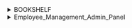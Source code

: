 <details>
<summary>BOOKSHELF</summary>

# Book Search Application

# Develop a React application allowing users to search for books using the Open Library API and maintain a personal bookshelf in the browser using localStorage.

Deploy at onrender platform <a href="https://bookshelf-k0iy.onrender.com/">Try Here</a>

## Setup Instructions

1. Clone the repository:

   ```bash
   git clone <https://github.com/Sangam5756/BOOKSHELF.git>
   cd BOOKSHELF
   ```

2. Install dependencies:

   ```bash
   npm install
   ```

3. Run the application:
   ```bash
   npm run dev
   ```

# Features

Real-time Search: Users can search for books in real-time as they type.
<br>
Add to Bookshelf: Users can add books to their personal bookshelf.

Persistent Storage: Bookshelf data is stored persistently using the Web Storage API (localStorage).
<br>
Two Pages: A search page and a personal bookshelf page.

# SCREENSHOTS

 <br>
 
 ![1](https://github.com/Sangam5756/BOOKSHELF/assets/132483734/cac22575-f411-4578-bcc6-778129d14824)
![2](https://github.com/Sangam5756/BOOKSHELF/assets/132483734/a749f7e2-1642-4700-b5c7-1e7a3fffcf33)
![3](https://github.com/Sangam5756/BOOKSHELF/assets/132483734/b325bcbc-ec18-4bab-b227-677c7524ddcf)
![4](https://github.com/Sangam5756/BOOKSHELF/assets/132483734/ff775b58-7cd3-4a39-bf71-afb09a668bbb)

</details>



<details>
<summary>Employee_Management_Admin_Panel</summary>

# Employee Management System (Admin Panel)

This is a simple **Employee Management System** with an **Admin Panel** built using **Express.js** and **EJS** for templating. The system allows an admin to manage employees, including creating, editing, deleting, and searching for employees, as well as managing user login and registration.

## Features

- **User Authentication:**
  - Admin login and registration system.
  - Session management using `express-session`.

- **Employee Management:**
  - CRUD operations (Create, Read, Update, Delete) for employee data.
  - Search functionality for employees.
  - View and edit employee information.

- **Security:**
  - Role-based access control using session management.
  - Middleware to protect routes and ensure only logged-in users can access certain pages.

## Technologies Used

- **Backend:**
  - Express.js (Node.js framework)
  - EJS (Embedded JavaScript templating engine)
  - Express Session (Session management)
  - Body Parser (To handle form data)
  
- **Frontend:**
  - HTML, CSS, and EJS for the admin panel views.
  
- **Middleware:**
  - Custom middleware for authentication and session handling.

## Project Structure

```bash
├── public/
│   └── # Static files (CSS, JS, images)
├── routes/
│   ├── admin.routes.js   # Admin routes for employee management
│   ├── login.route.js    # Login route
│   └── register.route.js # Register route
├── controller/
│   ├── admin.controller.js  # Controller for admin logic
│   ├── login.controller.js  # Controller for login logic
│   └── register.controller.js # Controller for registration logic
├── views/
│   ├── employee/   # EJS files for employee management (list, edit, etc.)
│   ├── login.ejs   # EJS file for login page
│   └── register.ejs # EJS file for register page
├── middleware.js    # Middleware to require login
├── app.js           # Main server file
└── package.json     # Project dependencies


</details>

